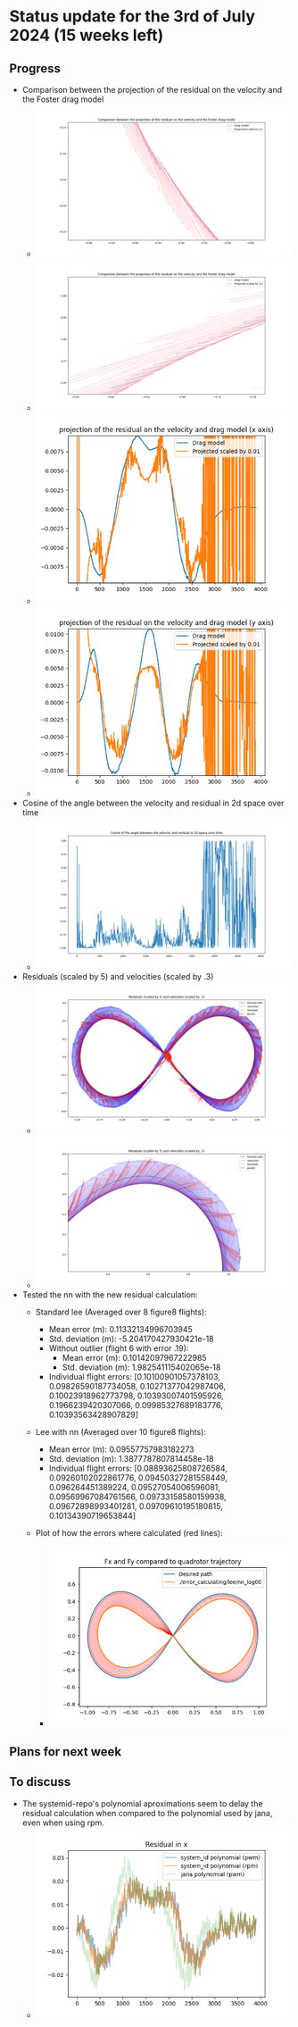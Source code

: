 # Status update for the 3rd of July 2024 (15 weeks left)

## Progress
- Comparison between the projection of the residual on the velocity and the Foster drag model
    - ![alt text](https://github.com/Tupryk/BachelorThesis/blob/main/status_updates/veldragproj.png?raw=true)
    - ![alt text](https://github.com/Tupryk/BachelorThesis/blob/main/status_updates/veldragproj2.png?raw=true)
    - ![alt text](https://github.com/Tupryk/BachelorThesis/blob/main/status_updates/progx.png?raw=true)
    - ![alt text](https://github.com/Tupryk/BachelorThesis/blob/main/status_updates/progy.png?raw=true)
- Cosine of the angle between the velocity and residual in 2d space over time
    - ![alt text](https://github.com/Tupryk/BachelorThesis/blob/main/status_updates/cos.png?raw=true)
- Residuals (scaled by 5) and velocities (scaled by .3)
    - ![alt text](https://github.com/Tupryk/BachelorThesis/blob/main/status_updates/resvel.png?raw=true)
    - ![alt text](https://github.com/Tupryk/BachelorThesis/blob/main/status_updates/resvel2.png?raw=true)
- Tested the nn with the new residual calculation:
    - Standard lee (Averaged over 8 figure8 flights):
        - Mean error (m):  0.11332134996703945
        - Std. deviation (m):  -5.204170427930421e-18
        - Without outlier (flight 6 with error .19):
            - Mean error (m):  0.10142097967222985
            - Std. deviation (m):  1.982541115402065e-18
        - Individual flight errors: [0.10100901057378103, 0.09826590187734058, 0.10271377042987406, 0.10023918962773798, 0.10393007401595926, 0.1966239420307066, 0.09985327689183776, 0.10393563428907829]
    - Lee with nn (Averaged over 10 figure8 flights):
        - Mean error (m):  0.09557757983182273
        - Std. deviation (m):  1.3877787807814458e-18
        - Individual flight errors: [0.08893625808726584, 0.09260102022861776, 0.09450327281558449, 0.096264451389224, 0.09527054006596081, 0.09569967084761566, 0.09733158580159938, 0.09672898993401281, 0.09709610195180815, 0.10134390719653844]

    - Plot of how the errors where calculated (red lines):
        - ![alt text](https://github.com/Tupryk/BachelorThesis/blob/main/status_updates/error_calc.png?raw=true)

## Plans for next week

## To discuss
- The systemid-repo's polynomial aproximations seem to delay the residual calculation when compared to the polynomial used by jana, even when using rpm.
    - ![alt text](https://github.com/Tupryk/BachelorThesis/blob/main/status_updates/residual_delay.png?raw=true)
